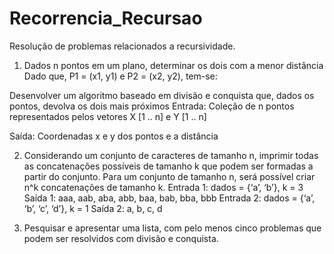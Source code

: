 # Recorrencia_Recursao
 Resolução de problemas relacionados a recursividade.

1. Dados n pontos em um plano, determinar os dois com a menor distância
Dado que, P1 = (x1, y1) e P2 = (x2, y2), tem-se:

Desenvolver um algoritmo baseado em divisão e conquista que, dados os pontos, devolva os dois mais próximos
Entrada: Coleção de n pontos representados pelos vetores X [1 .. n] e Y [1 .. n]

Saída: Coordenadas x e y dos pontos e a distância

2. Considerando um conjunto de caracteres de tamanho n, imprimir todas as concatenações possíveis de
tamanho k que podem ser formadas a partir do conjunto. Para um conjunto de tamanho n, será possível criar n^k
concatenações de tamanho k.
Entrada 1: dados = {‘a’, ‘b’}, k = 3
Saída 1: aaa, aab, aba, abb, baa, bab, bba, bbb
Entrada 2: dados = {‘a’, ‘b’, ‘c’, ‘d’}, k = 1
Saída 2: a, b, c, d


3. Pesquisar e apresentar uma lista, com pelo menos cinco problemas que podem ser resolvidos com divisão e
conquista.
